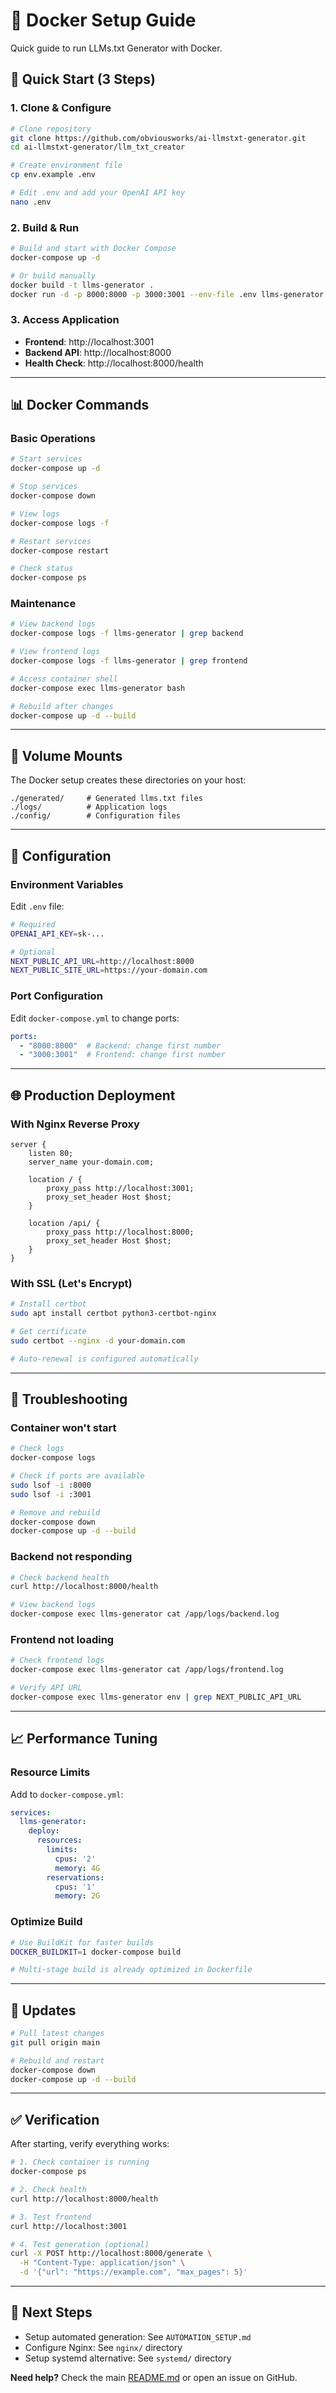 # 🐳 Docker Setup Guide

Quick guide to run LLMs.txt Generator with Docker.

## 🚀 Quick Start (3 Steps)

### 1. Clone & Configure

```bash
# Clone repository
git clone https://github.com/obviousworks/ai-llmstxt-generator.git
cd ai-llmstxt-generator/llm_txt_creator

# Create environment file
cp env.example .env

# Edit .env and add your OpenAI API key
nano .env
```

### 2. Build & Run

```bash
# Build and start with Docker Compose
docker-compose up -d

# Or build manually
docker build -t llms-generator .
docker run -d -p 8000:8000 -p 3000:3001 --env-file .env llms-generator
```

### 3. Access Application

- **Frontend**: http://localhost:3001
- **Backend API**: http://localhost:8000
- **Health Check**: http://localhost:8000/health

---

## 📊 Docker Commands

### Basic Operations

```bash
# Start services
docker-compose up -d

# Stop services
docker-compose down

# View logs
docker-compose logs -f

# Restart services
docker-compose restart

# Check status
docker-compose ps
```

### Maintenance

```bash
# View backend logs
docker-compose logs -f llms-generator | grep backend

# View frontend logs
docker-compose logs -f llms-generator | grep frontend

# Access container shell
docker-compose exec llms-generator bash

# Rebuild after changes
docker-compose up -d --build
```

---

## 📁 Volume Mounts

The Docker setup creates these directories on your host:

```
./generated/     # Generated llms.txt files
./logs/          # Application logs
./config/        # Configuration files
```

---

## 🔧 Configuration

### Environment Variables

Edit `.env` file:

```bash
# Required
OPENAI_API_KEY=sk-...

# Optional
NEXT_PUBLIC_API_URL=http://localhost:8000
NEXT_PUBLIC_SITE_URL=https://your-domain.com
```

### Port Configuration

Edit `docker-compose.yml` to change ports:

```yaml
ports:
  - "8000:8000"  # Backend: change first number
  - "3000:3001"  # Frontend: change first number
```

---

## 🌐 Production Deployment

### With Nginx Reverse Proxy

```nginx
server {
    listen 80;
    server_name your-domain.com;
    
    location / {
        proxy_pass http://localhost:3001;
        proxy_set_header Host $host;
    }
    
    location /api/ {
        proxy_pass http://localhost:8000;
        proxy_set_header Host $host;
    }
}
```

### With SSL (Let's Encrypt)

```bash
# Install certbot
sudo apt install certbot python3-certbot-nginx

# Get certificate
sudo certbot --nginx -d your-domain.com

# Auto-renewal is configured automatically
```

---

## 🐛 Troubleshooting

### Container won't start

```bash
# Check logs
docker-compose logs

# Check if ports are available
sudo lsof -i :8000
sudo lsof -i :3001

# Remove and rebuild
docker-compose down
docker-compose up -d --build
```

### Backend not responding

```bash
# Check backend health
curl http://localhost:8000/health

# View backend logs
docker-compose exec llms-generator cat /app/logs/backend.log
```

### Frontend not loading

```bash
# Check frontend logs
docker-compose exec llms-generator cat /app/logs/frontend.log

# Verify API URL
docker-compose exec llms-generator env | grep NEXT_PUBLIC_API_URL
```

---

## 📈 Performance Tuning

### Resource Limits

Add to `docker-compose.yml`:

```yaml
services:
  llms-generator:
    deploy:
      resources:
        limits:
          cpus: '2'
          memory: 4G
        reservations:
          cpus: '1'
          memory: 2G
```

### Optimize Build

```bash
# Use BuildKit for faster builds
DOCKER_BUILDKIT=1 docker-compose build

# Multi-stage build is already optimized in Dockerfile
```

---

## 🔄 Updates

```bash
# Pull latest changes
git pull origin main

# Rebuild and restart
docker-compose down
docker-compose up -d --build
```

---

## ✅ Verification

After starting, verify everything works:

```bash
# 1. Check container is running
docker-compose ps

# 2. Check health
curl http://localhost:8000/health

# 3. Test frontend
curl http://localhost:3001

# 4. Test generation (optional)
curl -X POST http://localhost:8000/generate \
  -H "Content-Type: application/json" \
  -d '{"url": "https://example.com", "max_pages": 5}'
```

---

## 🎯 Next Steps

- Setup automated generation: See `AUTOMATION_SETUP.md`
- Configure Nginx: See `nginx/` directory
- Setup systemd alternative: See `systemd/` directory

**Need help?** Check the main [README.md](README.md) or open an issue on GitHub.
